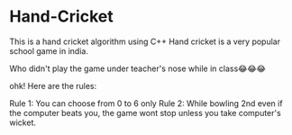 # Hand-Cricket
This is a hand cricket algorithm using C++
Hand cricket is a very popular school game in india.

Who didn't play the game under teacher's nose while in class😂😂😂

ohk! Here are the rules:

Rule 1: You can choose from 0 to 6 only
Rule 2: While bowling 2nd even if the computer beats you, the game wont stop unless you take computer's wicket.

